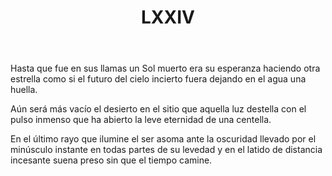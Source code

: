 ﻿---
title: LXXIV
categories:
- 111 sonetos
---

Hasta que fue en sus llamas un Sol muerto 
era su esperanza haciendo otra estrella 
como si el futuro del cielo incierto 
fuera dejando en el agua una huella. 

Aún será más vacío el desierto 
en el sitio que aquella luz destella 
con el pulso inmenso que ha abierto 
la leve eternidad de una centella. 

En el último rayo que ilumine 
el ser asoma ante la oscuridad 
llevado por el minúsculo instante 
en todas partes de su levedad 
y en el latido de distancia incesante 
suena preso sin que el tiempo camine.